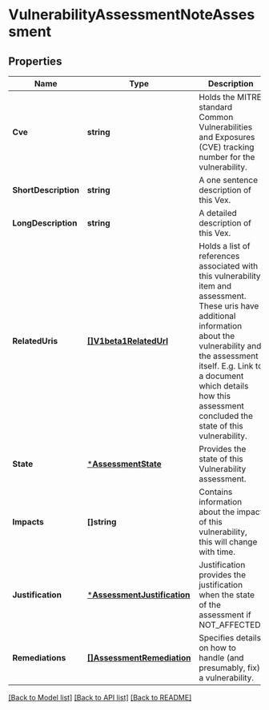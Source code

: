 # VulnerabilityAssessmentNoteAssessment

## Properties
Name | Type | Description | Notes
------------ | ------------- | ------------- | -------------
**Cve** | **string** | Holds the MITRE standard Common Vulnerabilities and Exposures (CVE) tracking number for the vulnerability. | [optional] [default to null]
**ShortDescription** | **string** | A one sentence description of this Vex. | [optional] [default to null]
**LongDescription** | **string** | A detailed description of this Vex. | [optional] [default to null]
**RelatedUris** | [**[]V1beta1RelatedUrl**](v1beta1RelatedUrl.md) | Holds a list of references associated with this vulnerability item and assessment. These uris have additional information about the vulnerability and the assessment itself. E.g. Link to a document which details how this assessment concluded the state of this vulnerability. | [optional] [default to null]
**State** | [***AssessmentState**](AssessmentState.md) | Provides the state of this Vulnerability assessment. | [optional] [default to null]
**Impacts** | **[]string** | Contains information about the impact of this vulnerability, this will change with time. | [optional] [default to null]
**Justification** | [***AssessmentJustification**](AssessmentJustification.md) | Justification provides the justification when the state of the assessment if NOT_AFFECTED. | [optional] [default to null]
**Remediations** | [**[]AssessmentRemediation**](AssessmentRemediation.md) | Specifies details on how to handle (and presumably, fix) a vulnerability. | [optional] [default to null]

[[Back to Model list]](../README.md#documentation-for-models) [[Back to API list]](../README.md#documentation-for-api-endpoints) [[Back to README]](../README.md)


